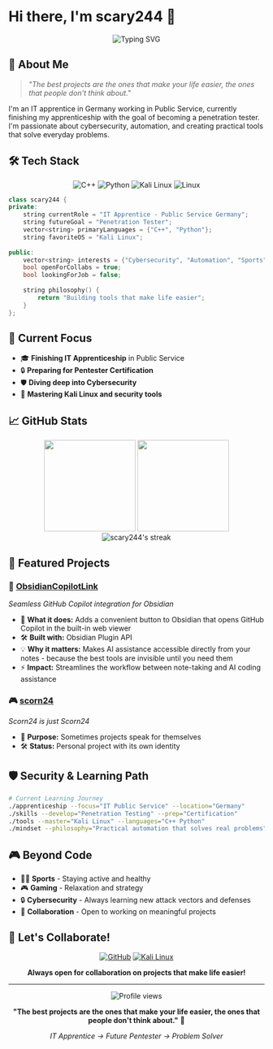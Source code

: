 # Hi there, I'm scary244 👋

<div align="center">
  <img src="https://readme-typing-svg.herokuapp.com?font=Fira+Code&pause=1000&color=00FF41&center=true&vCenter=true&width=435&lines=IT+Apprentice+%7C+Future+Pentester;C%2B%2B+%7C+Python+%7C+Kali+Linux;Building+tools+that+make+life+easier;Always+open+for+collaboration!" alt="Typing SVG" />
</div>

## 🚀 About Me

> *"The best projects are the ones that make your life easier, the ones that people don't think about."*

I'm an IT apprentice in Germany working in Public Service, currently finishing my apprenticeship with the goal of becoming a penetration tester. I'm passionate about cybersecurity, automation, and creating practical tools that solve everyday problems.

## 🛠️ Tech Stack

<div align="center">

![C++](https://img.shields.io/badge/C%2B%2B-00599C?style=for-the-badge&logo=c%2B%2B&logoColor=white)
![Python](https://img.shields.io/badge/Python-FFD43B?style=for-the-badge&logo=python&logoColor=blue)
![Kali Linux](https://img.shields.io/badge/Kali_Linux-557C94?style=for-the-badge&logo=kali-linux&logoColor=white)
![Linux](https://img.shields.io/badge/Linux-FCC624?style=for-the-badge&logo=linux&logoColor=black)

</div>

```cpp
class scary244 {
private:
    string currentRole = "IT Apprentice - Public Service Germany";
    string futureGoal = "Penetration Tester";
    vector<string> primaryLanguages = {"C++", "Python"};
    string favoriteOS = "Kali Linux";
    
public:
    vector<string> interests = {"Cybersecurity", "Automation", "Sports", "Gaming"};
    bool openForCollabs = true;
    bool lookingForJob = false;
    
    string philosophy() {
        return "Building tools that make life easier";
    }
};
```

## 🎯 Current Focus

- 🎓 **Finishing IT Apprenticeship** in Public Service
- 🔒 **Preparing for Pentester Certification**
- 🛡️ **Diving deep into Cybersecurity**
- 🐧 **Mastering Kali Linux and security tools**

## 📈 GitHub Stats

<div align="center">
  <img height="180em" src="https://github-readme-stats.vercel.app/api?username=scary244&show_icons=true&theme=dark&include_all_commits=true&count_private=true&hide_border=true&bg_color=0D1117&title_color=00FF41&text_color=C9D1D9&icon_color=00FF41"/>
  <img height="180em" src="https://github-readme-stats.vercel.app/api/top-langs/?username=scary244&layout=compact&langs_count=8&theme=dark&hide_border=true&bg_color=0D1117&title_color=00FF41&text_color=C9D1D9"/>
</div>

<div align="center">
  <img src="https://github-readme-streak-stats.herokuapp.com/?user=scary244&theme=dark&hide_border=true&background=0D1117&stroke=00FF41&ring=00FF41&fire=00FF41&currStreakLabel=00FF41" alt="scary244's streak"/>
</div>

## 🌟 Featured Projects

### 🔗 [ObsidianCopilotLink](https://github.com/scary244/ObsidianCopilotLink)
*Seamless GitHub Copilot integration for Obsidian*
- 🎯 **What it does:** Adds a convenient button to Obsidian that opens GitHub Copilot in the built-in web viewer
- 🛠️ **Built with:** Obsidian Plugin API
- 💡 **Why it matters:** Makes AI assistance accessible directly from your notes - because the best tools are invisible until you need them
- ⚡ **Impact:** Streamlines the workflow between note-taking and AI coding assistance

### 🎮 [scorn24](https://github.com/scary244/scorn24)
*Scorn24 is just Scorn24*
- 🎯 **Purpose:** Sometimes projects speak for themselves
- 🛠️ **Status:** Personal project with its own identity

## 🛡️ Security & Learning Path

```bash
# Current Learning Journey
./apprenticeship --focus="IT Public Service" --location="Germany"
./skills --develop="Penetration Testing" --prep="Certification"
./tools --master="Kali Linux" --languages="C++ Python"
./mindset --philosophy="Practical automation that solves real problems"
```

## 🎮 Beyond Code

- 🏃‍♂️ **Sports** - Staying active and healthy
- 🎮 **Gaming** - Relaxation and strategy
- 🔒 **Cybersecurity** - Always learning new attack vectors and defenses
- 🤝 **Collaboration** - Open to working on meaningful projects

## 🤝 Let's Collaborate!

<div align="center">

[![GitHub](https://img.shields.io/badge/GitHub-100000?style=for-the-badge&logo=github&logoColor=white)](https://github.com/scary244)
[![Kali Linux](https://img.shields.io/badge/Kali_Linux-557C94?style=for-the-badge&logo=kali-linux&logoColor=white)](#)

**Always open for collaboration on projects that make life easier!**

</div>

---

<div align="center">
  <img src="https://komarev.com/ghpvc/?username=scary244&color=00FF41&style=flat-square&label=Profile+Views" alt="Profile views" />
</div>

<div align="center">
  
  **"The best projects are the ones that make your life easier, the ones that people don't think about."** 🔧
  
  *IT Apprentice → Future Pentester → Problem Solver*
  
</div>

<!--
**scary244/scary244** is a ✨ _special_ ✨ repository because its `README.md` (this file) appears on your GitHub profile.
-->
